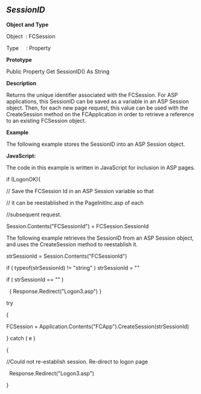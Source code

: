 _SessionID_
-----------

**Object and Type**

Object  : FCSession

Type     : Property

**Prototype**

Public Property Get SessionID() As String

**Description**

Returns the unique identifier associated with the FCSession. For ASP applications, this SessionID can be saved as a variable in an ASP Session object. Then, for each new page request, this value can be used with the CreateSession method on the FCApplication in order to retrieve a reference to an existing FCSession object.

**Example**

The following example stores the SessionID into an ASP Session object.

**JavaScript:**

The code in this example is written in JavaScript for inclusion in ASP pages.

if (LogonOK){

// Save the FCSession Id in an ASP Session variable so that

// it can be reestablished in the PageInitInc.asp of each

//subsequent request.

Session.Contents("FCSessionId") = FCSession.SessionId

The following example retrieves the SessionID from an ASP Session object, and uses the CreateSession method to reestablish it.

strSessionId = Session.Contents("FCSessionId")

if ( typeof(strSessionId) != "string" ) strSessionId = ""

if ( strSessionId == "" )

  { Response.Redirect("Logon3.asp") }

try

{    

FCSession = Application.Contents("FCApp").CreateSession(strSessionId)

} catch ( e )

{

//Could not re-establish session. Re-direct to logon page

  Response.Redirect("Logon3.asp")

}